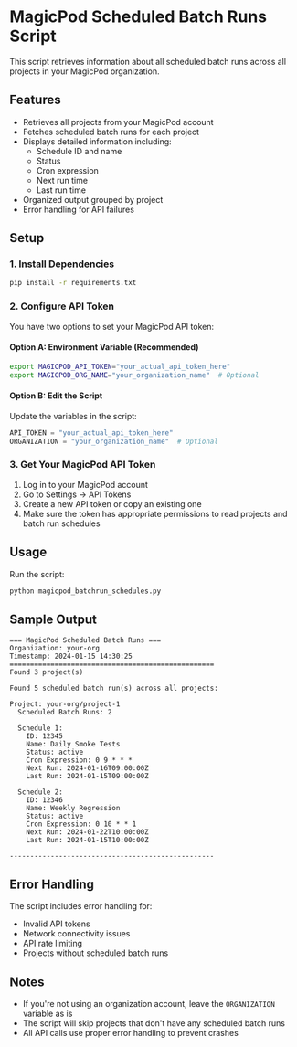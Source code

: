 # MagicPod Scheduled Batch Runs Script

This script retrieves information about all scheduled batch runs across all projects in your MagicPod organization.

## Features

- Retrieves all projects from your MagicPod account
- Fetches scheduled batch runs for each project
- Displays detailed information including:
  - Schedule ID and name
  - Status
  - Cron expression
  - Next run time
  - Last run time
- Organized output grouped by project
- Error handling for API failures

## Setup

### 1. Install Dependencies

```bash
pip install -r requirements.txt
```

### 2. Configure API Token

You have two options to set your MagicPod API token:

#### Option A: Environment Variable (Recommended)
```bash
export MAGICPOD_API_TOKEN="your_actual_api_token_here"
export MAGICPOD_ORG_NAME="your_organization_name"  # Optional
```

#### Option B: Edit the Script
Update the variables in the script:
```python
API_TOKEN = "your_actual_api_token_here"
ORGANIZATION = "your_organization_name"  # Optional
```

### 3. Get Your MagicPod API Token

1. Log in to your MagicPod account
2. Go to Settings → API Tokens
3. Create a new API token or copy an existing one
4. Make sure the token has appropriate permissions to read projects and batch run schedules

## Usage

Run the script:
```bash
python magicpod_batchrun_schedules.py
```

## Sample Output

```
=== MagicPod Scheduled Batch Runs ===
Organization: your-org
Timestamp: 2024-01-15 14:30:25
==================================================
Found 3 project(s)

Found 5 scheduled batch run(s) across all projects:

Project: your-org/project-1
  Scheduled Batch Runs: 2

  Schedule 1:
    ID: 12345
    Name: Daily Smoke Tests
    Status: active
    Cron Expression: 0 9 * * *
    Next Run: 2024-01-16T09:00:00Z
    Last Run: 2024-01-15T09:00:00Z

  Schedule 2:
    ID: 12346
    Name: Weekly Regression
    Status: active
    Cron Expression: 0 10 * * 1
    Next Run: 2024-01-22T10:00:00Z
    Last Run: 2024-01-15T10:00:00Z

--------------------------------------------------
```

## Error Handling

The script includes error handling for:
- Invalid API tokens
- Network connectivity issues
- API rate limiting
- Projects without scheduled batch runs

## Notes

- If you're not using an organization account, leave the `ORGANIZATION` variable as is
- The script will skip projects that don't have any scheduled batch runs
- All API calls use proper error handling to prevent crashes 